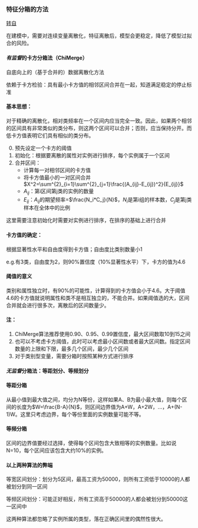 ### 特征分箱的方法

[转自](https://blog.csdn.net/u013421629/article/details/78416748)

在建模中，需要对连续变量离散化，特征离散后，模型会更稳定，降低了模型过拟合的风险。

#### *有监督*的卡方分箱法（ChiMerge）

自底向上的（基于合并的）数据离散化方法

依赖于卡方检验：具有最小卡方值的相邻区间合并在一起，知道满足稳定的停止标准

#### 基本思想：

对于精确的离散化，相对类频率在一个区间内应当完全一致。因此，如果两个相邻的区间具有非常类似的类分布，则这两个区间可以合并；否则，应当保持分开。而低卡方值表明它们具有相似的类分布。



0. 预先设定一个卡方的阈值
1. 初始化：根据要离散的属性对实例进行排序，每个实例属于一个区间
2. 合并区间：
   - 计算每一对相邻区间的卡方值
   - 将卡方值最小的一对区间合并 $X^2=\sum^{2}_{i=1}\sum^{2}_{j=1}\frac{(A_{ij}-E_{ij})^2}{E_{ij}}$
   - $A_{ij}$：第i区间第j类的实例的数量
   - $E_{ij}$：$A_{ij}$的期望频率=$\frac{N_i*C_j}{N}$，$N_i$是第i组的样本数，$C_j$是第j类样本在全体中的比例

这里需要注意初始化时需要对实例进行排序，在排序的基础上进行合并



#### 卡方值的确定：

根据显著性水平和自由度得到卡方值；自由度比类别数量小1

e.g.有3类，自由度为2，则90%置信度（10%显著性水平）下，卡方的值为4.6

#### 阈值的意义

类别和属性独立时，有90%的可能性，计算得到的卡方值会小于4.6。大于阈值4.6的卡方值就说明属性和类不是相互独立的，不能合并。如果阈值选的大，区间合并就会进行很多次，离散后的区间数量少。

#### 注：

1. ChiMerge算法推荐使用0.90、0.95、0.99置信度，最大区间数取10到15之间
2. 也可以不考虑卡方阈值，此时可以考虑最小区间数或者最大区间数。指定区间数量的上限和下限，最多几个区间，最少几个区间
3. 对于类别型变量，需要分箱时按照某种方式进行排序



#### *无监督*分箱法：等距划分、等频划分

#### 等距分箱

从最小值到最大值之间，均分为N等份，这样如果A、B为最小最大值，则每个区间的长度为$W=\frac{B-A}{N}$，则区间边界值为A+W，A+2W，...，A+(N-1)W。这里只考虑边界，每个等份里面的实例数量可能不等。

#### 等频分箱

区间的边界值要经过选择，使得每个区间包含大致相等的实例数量。比如说N=10，每个区间应该包含大约10%的实例。



#### 以上两种算法的弊端

等宽区间划分：划分为5区间，最高工资为50000，则所有工资低于10000的人都被划分到同一区间

等频区间划分：可能正好相反，所有工资高于50000的人都会被划分到50000这一区间中

这两种算法都忽略了实例所属的类型，落在正确区间里的偶然性很大。

